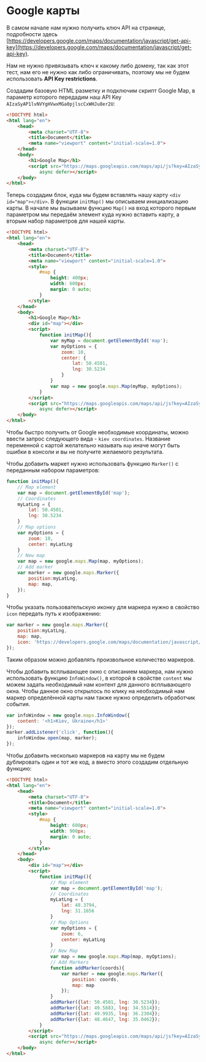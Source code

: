 # Google карты

В самом начале нам нужно получить ключ API на странице, подробности здесь [https://developers.google.com/maps/documentation/javascript/get-api-key](https://developers.google.com/maps/documentation/javascript/get-api-key).

Нам не нужно привязывать ключ к какому либо домену, так как этот тест, нам его не нужно как либо ограничивать, поэтому мы не будем использовать **API Key restrictions**.

Создадим базовую HTML разметку и подключим скрипт Google Map, в параметр которого передадим наш API Key `AIzaSyAP1lvNVYgHVwxMGa0pjlscCxWHJu8er2U`:

```html
<!DOCTYPE html>
<html lang="en">
    <head>
        <meta charset="UTF-8">
        <title>Document</title>
        <meta name="viewport" content="initial-scale=1.0">
    </head>
    <body>
        <h1>Google Map</h1>
        <script src="https://maps.googleapis.com/maps/api/js?key=AIzaSyAP1lvNVYgHVwxMGa0pjlscCxWHJu8er2U&callback=initMap"
            async defer></script>
    </body>
</html>
```

Теперь создадим блок, куда мы будем вставлять нашу карту `<div id="map"></div>`. В функции `initMap()` мы описываем инициализацию карты. В начале мы вызываем функцию `Map()` на вход которого первым параметром мы передаём элемент куда нужно вставить карту, а вторым набор параметров для нашей карты.

```html
<!DOCTYPE html>
<html lang="en">
    <head>
        <meta charset="UTF-8">
        <title>Document</title>
        <meta name="viewport" content="initial-scale=1.0">
        <style>
            #map {
                height: 400px;
                width: 600px;
                margin: 0 auto;
            }
        </style>
    </head>
    <body>
        <h1>Google Map</h1>
        <div id="map"></div>
        <script>
            function initMap(){
                var myMap = document.getElementById('map');
                var myOptions = {
                    zoom: 10,
                    center: {
                        lat: 50.4501,
                        lng: 30.5234
                    }
                }
                var map = new google.maps.Map(myMap, myOptions);
            }
        </script>
        <script src="https://maps.googleapis.com/maps/api/js?key=AIzaSyAP1lvNVYgHVwxMGa0pjlscCxWHJu8er2U&callback=initMap"
            async defer></script>
    </body>
</html>
```

Чтобы быстро получить от Google необходимые координаты, можно ввести запрос следующего вида - `kiev coordinates`. Название переменной с картой желательно называть `map` иначе могут быть ошибки в консоли и вы не получите желаемого результата.

Чтобы добавить маркет нужно использовать функцию `Marker()` с переданным набором параметров:

```js
function initMap(){
    // Map element
    var map = document.getElementById('map');
    // Coordinates
    myLatLng = {
        lat: 50.4501,
        lng: 30.5234
    }
    // Map options
    var myOptions = {
        zoom: 10,
        center: myLatLng
    }
    // New map
    var map = new google.maps.Map(map, myOptions);
    // Add marker
    var marker = new google.maps.Marker({
        position:myLatLng,
        map: map,
    });
}
```

Чтобы указать пользовательскую иконку для маркера нужно в свойство `icon` передать путь к изображению:

```js
var marker = new google.maps.Marker({
    position:myLatLng,
    map: map,
    icon: 'https://developers.google.com/maps/documentation/javascript/examples/full/images/beachflag.png'
});
```

Таким образом можно добавлять произвольное количество маркеров.

Чтобы добавить всплывающее окно с описанием маркера, нам нужно использовать функцию `InfoWindow()`, в которой в свойстве `content` мы можем задать необходимый нам контент для данного всплывающего окна. Чтобы данное окно открылось по клику на необходимый нам маркер определённой карты нам также нужно определить обработчик события.

```js
var infoWindow = new google.maps.InfoWindow({
    content: '<h1>Kiev, Ukraine</h1>'
});
marker.addListener('click', function(){
    infoWindow.open(map, marker);
});
```

Чтобы добавить несколько маркеров на карту мы не будем дублировать один и тот же код, а вместо этого создадим отдельную функцию:

```html
<!DOCTYPE html>
<html lang="en">
    <head>
        <meta charset="UTF-8">
        <title>Document</title>
        <meta name="viewport" content="initial-scale=1.0">
        <style>
            #map {
                height: 600px;
                width: 900px;
                margin: 0 auto;
            }
        </style>
    </head>
    <body>
        <div id="map"></div>
        <script>
            function initMap(){
                // Map element
                var map = document.getElementById('map');
                // Coordinates
                myLatLng = {
                    lat: 48.3794,
                    lng: 31.1656
                }
                // Map Options
                var myOptions = {
                    zoom: 6,
                    center: myLatLng
                }
                // New Map
                var map = new google.maps.Map(map, myOptions);
                // Add Markers
                function addMarker(coords){
                    var marker = new google.maps.Marker({
                        position: coords,
                        map: map
                    });
                }
                addMarker({lat: 50.4501, lng: 30.5234});
                addMarker({lat: 49.5883, lng: 34.5514});
                addMarker({lat: 49.9935, lng: 36.2304});
                addMarker({lat: 48.4647, lng: 35.0462});
            }
        </script>
        <script src="https://maps.googleapis.com/maps/api/js?key=AIzaSyAP1lvNVYgHVwxMGa0pjlscCxWHJu8er2U&callback=initMap"
            async defer></script>
    </body>
</html>
```